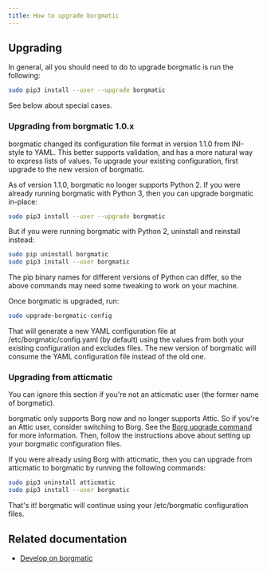 ```yaml
---
title: How to upgrade borgmatic
---
```

## Upgrading

In general, all you should need to do to upgrade borgmatic is run the
following:

```bash
sudo pip3 install --user --upgrade borgmatic
```

See below about special cases.


### Upgrading from borgmatic 1.0.x

borgmatic changed its configuration file format in version 1.1.0 from
INI-style to YAML. This better supports validation, and has a more natural way
to express lists of values. To upgrade your existing configuration, first
upgrade to the new version of borgmatic.

As of version 1.1.0, borgmatic no longer supports Python 2. If you were
already running borgmatic with Python 3, then you can upgrade borgmatic
in-place:

```bash
sudo pip3 install --user --upgrade borgmatic
```

But if you were running borgmatic with Python 2, uninstall and reinstall instead:

```bash
sudo pip uninstall borgmatic
sudo pip3 install --user borgmatic
```

The pip binary names for different versions of Python can differ, so the above
commands may need some tweaking to work on your machine.


Once borgmatic is upgraded, run:

```bash
sudo upgrade-borgmatic-config
```

That will generate a new YAML configuration file at /etc/borgmatic/config.yaml
(by default) using the values from both your existing configuration and
excludes files. The new version of borgmatic will consume the YAML
configuration file instead of the old one.


### Upgrading from atticmatic

You can ignore this section if you're not an atticmatic user (the former name
of borgmatic).

borgmatic only supports Borg now and no longer supports Attic. So if you're
an Attic user, consider switching to Borg. See the [Borg upgrade
command](https://borgbackup.readthedocs.io/en/stable/usage.html#borg-upgrade)
for more information. Then, follow the instructions above about setting up
your borgmatic configuration files.

If you were already using Borg with atticmatic, then you can upgrade
from atticmatic to borgmatic by running the following commands:

```bash
sudo pip3 uninstall atticmatic
sudo pip3 install --user borgmatic
```

That's it! borgmatic will continue using your /etc/borgmatic configuration
files.


## Related documentation

 * [Develop on borgmatic](https://torsion.org/borgmatic/docs/how-to/develop-on-borgmatic/)
